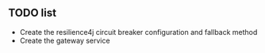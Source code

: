 ## TODO list
- Create the resilience4j circuit breaker configuration and fallback method
- Create the gateway service